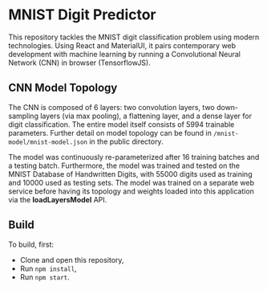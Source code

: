# MNIST Digit Predictor
This repository tackles the MNIST digit classification problem using modern technologies. Using React and 
MaterialUI, it pairs contemporary web development with machine learning by running a Convolutional Neural Network (CNN)
in browser (TensorflowJS). 

## CNN Model Topology
The CNN is composed of 6 layers: two convolution layers, two down-sampling layers (via max pooling), a flattening layer,
and a dense layer for digit classification. The entire model itself consists of 5994 trainable parameters. Further 
detail on model topology can be found in  `/mnist-model/mnist-model.json` in the public directory.

The model was continuously re-parameterized after 16 training batches and a testing batch. Furthermore, the model was 
trained and tested on the MNIST Database of Handwritten Digits, with 55000 digits used as training and 10000 used as 
testing sets. The model was trained on a separate web service before having its topology and weights loaded into this 
application via the <b>loadLayersModel</b> API. 

## Build
To build, first:
- Clone and open this repository,
- Run `npm install`,
- Run `npm start`.
